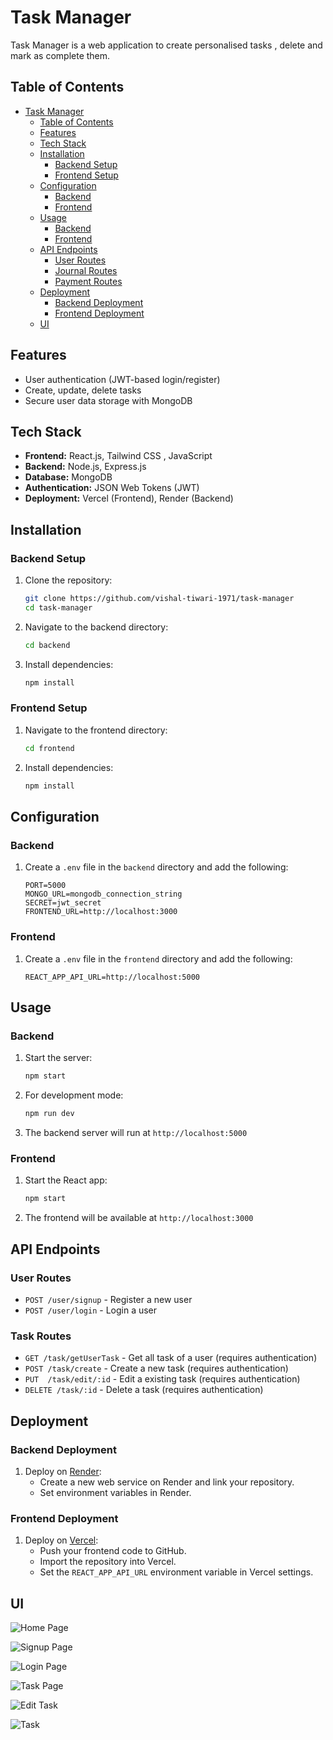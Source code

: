 # Task Manager

Task Manager is a web application to create personalised tasks , delete and mark as complete them.

## Table of Contents
- [Task Manager](#task-manager)
  - [Table of Contents](#table-of-contents)
  - [Features](#features)
  - [Tech Stack](#tech-stack)
  - [Installation](#installation)
    - [Backend Setup](#backend-setup)
    - [Frontend Setup](#frontend-setup)
  - [Configuration](#configuration)
    - [Backend](#backend)
    - [Frontend](#frontend)
  - [Usage](#usage)
    - [Backend](#backend-1)
    - [Frontend](#frontend-1)
  - [API Endpoints](#api-endpoints)
    - [User Routes](#user-routes)
    - [Journal Routes](#journal-routes)
    - [Payment Routes](#payment-routes)
  - [Deployment](#deployment)
    - [Backend Deployment](#backend-deployment)
    - [Frontend Deployment](#frontend-deployment)
  - [UI](#ui)

## Features
- User authentication (JWT-based login/register)
- Create, update, delete tasks 
- Secure user data storage with MongoDB

## Tech Stack
- **Frontend:** React.js, Tailwind CSS , JavaScript
- **Backend:** Node.js, Express.js
- **Database:** MongoDB
- **Authentication:** JSON Web Tokens (JWT)
- **Deployment:** Vercel (Frontend), Render (Backend)

## Installation
### Backend Setup
1. Clone the repository:
   ```sh
   git clone https://github.com/vishal-tiwari-1971/task-manager
   cd task-manager
   ```
2. Navigate to the backend directory:
   ```sh
   cd backend
   ```
3. Install dependencies:
   ```sh
   npm install
   ```

### Frontend Setup
1. Navigate to the frontend directory:
   ```sh
   cd frontend
   ```
2. Install dependencies:
   ```sh
   npm install
   ```

## Configuration
### Backend
1. Create a `.env` file in the `backend` directory and add the following:
   ```properties
   PORT=5000
   MONGO_URL=mongodb_connection_string
   SECRET=jwt_secret
   FRONTEND_URL=http://localhost:3000
   ```

### Frontend
1. Create a `.env` file in the `frontend` directory and add the following:
   ```properties
   REACT_APP_API_URL=http://localhost:5000
   ```

## Usage
### Backend
1. Start the server:
   ```sh
   npm start
   ```
2. For development mode:
   ```sh
   npm run dev
   ```
3. The backend server will run at `http://localhost:5000`

### Frontend
1. Start the React app:
   ```sh
   npm start
   ```
2. The frontend will be available at `http://localhost:3000`

## API Endpoints
### User Routes
- `POST /user/signup` - Register a new user
- `POST /user/login` - Login a user


### Task Routes
- `GET /task/getUserTask` - Get all task of a user (requires authentication)
- `POST /task/create` - Create a new task (requires authentication)
- `PUT  /task/edit/:id` - Edit a existing task (requires authentication)
- `DELETE /task/:id` - Delete a task (requires authentication)


## Deployment
### Backend Deployment
1. Deploy on [Render](https://render.com/):
   - Create a new web service on Render and link your repository.
   - Set environment variables in Render.

### Frontend Deployment
1. Deploy on [Vercel](https://vercel.com/):
   - Push your frontend code to GitHub.
   - Import the repository into Vercel.
   - Set the `REACT_APP_API_URL` environment variable in Vercel settings.

## UI
![Home Page](./frontend/src/assets/Screenshot%202025-03-26%20222943.png)

![Signup Page](./frontend/src/assets/Screenshot%202025-03-26%20222855.png)

![Login Page](./frontend/src/assets/Screenshot%202025-03-26%20222848.png)

![Task Page](./frontend/src/assets/Screenshot%202025-03-26%20222744.png)

![Edit Task](./frontend/src/assets/Screenshot%202025-03-26%20222803.png)

![Task](./frontend/src/assets/Screenshot%202025-03-26%20230400.png)
